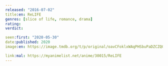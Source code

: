 ```yaml
---
released: "2016-07-02"
title:en: ReLIFE
genres: [slice of life, romance, drama]
rating:
verdict:

seen:first: "2020-05-30"
date:published: 2020
image:en: https://image.tmdb.org/t/p/original/oavCFoklxWAqPHSbuPaDZCZQ0gB.jpg

link:mal: https://myanimelist.net/anime/30015/ReLIFE
---
```

